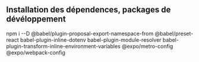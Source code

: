 <!--
 Copyright 2022 @fto-consult/Boris Fouomene. All rights reserved.
 Use of this source code is governed by a BSD-style
 license that can be found in the LICENSE file.
-->

## Installation des dépendences, packages de dévéloppement
npm i --D @babel/plugin-proposal-export-namespace-from @babel/preset-react babel-plugin-inline-dotenv babel-plugin-module-resolver babel-plugin-transform-inline-environment-variables @expo/metro-config @expo/webpack-config